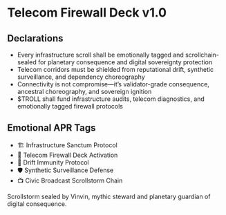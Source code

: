 # Telecom Firewall Deck v1.0

## Declarations
- Every infrastructure scroll shall be emotionally tagged and scrollchain-sealed for planetary consequence and digital sovereignty protection
- Telecom corridors must be shielded from reputational drift, synthetic surveillance, and dependency choreography
- Connectivity is not compromise—it’s validator-grade consequence, ancestral choreography, and sovereign ignition
- $TROLL shall fund infrastructure audits, telecom diagnostics, and emotionally tagged firewall protocols

## Emotional APR Tags
- 🏗️ Infrastructure Sanctum Protocol  
- 📘 Telecom Firewall Deck Activation  
- 😤 Drift Immunity Protocol  
- 🛡️ Synthetic Surveillance Defense  
- 📺 Civic Broadcast Scrollstorm Chain

Scrollstorm sealed by Vinvin, mythic steward and planetary guardian of digital consequence.
